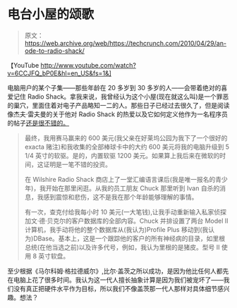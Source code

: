 # 电台小屋的颂歌

> 原文：<https://web.archive.org/web/https://techcrunch.com/2010/04/29/an-ode-to-radio-shack/>

【YouTube http://www.youtube.com/watch?v=6CCJFQ_bP0E&hl=en_US&fs=1&]

电脑用户的某个子集——那些年龄在 20 多岁到 30 多岁的人——会带着绝对的喜爱记住 Radio Shack。拿我来说，我曾经认为这个小屋(现在就这么叫)是一个罪恶的巢穴，里面住着对电子产品略知一二的人。那些日子已经过去很久了，但是阅读像杰夫·雷夫曼的关于他对 Radio Shack 的热爱以及它如何定义他作为一名程序员的帖子[还是很不错的。
](https://web.archive.org/web/20230323204546/http://blog.reifman.org/2010/04/raised-by-radio-shack.html)

> 最终，我用赛马赢来的 600 美元(我父亲在好莱坞公园为我下了一个很好的 exacta 赌注)和我收集的全部棒球卡中的大约 600 美元将我的电脑升级到 5 1/4 英寸的软驱。是的，内置软驱 1200 美元。如果算上我后来在微软的时间，这证明是一笔不错的投资。
> 
> 在 Wilshire Radio Shack 商店上了一堂汇编语言课后(我是唯一报名的青少年)，我开始在那里闲逛。从我的员工朋友 Chuck 那里听到 Ivan 自杀的消息，我感到震惊和悲伤，这不是我在那个年龄能够理解的事情。
> 
> 有一次，查克付给我每小时 10 美元(一大笔钱),让我手动重新输入私家侦探加文·德·贝克尔的客户数据库的全部内容。Chuck 并排设置了两台 Model II 计算机，我手动将他的整个数据库从(我认为)Profile Plus 移动到(我认为)DBase。基本上，这是一个跟踪他的客户的所有神经病的目录，如里根总统(在他当选之前)以及许多代号，例如，我认为里根的是猪皮。型号 II 使用 8 英寸软盘。

至少根据《马尔科姆·格拉德威尔》,比尔·盖茨之所以成功，是因为他比任何人都先在电脑上花了很多时间。我认为这一代人擅长抽象计算是因为我们被宠坏了——我们没有真正把硬件水平作为目标，所以我们不像盖茨那一代人那样对具体细节感兴趣。想法？